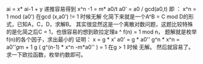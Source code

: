 ai = x* ai-1 + y
递推容易得到
x^n -1 = m* a0/t
a0' = a0 / gcd(a0,t)
即 ： x^n = 1 mod (a0')
在gcd (x,a0') != 1 时候无解
化简下来就是一个A^B = C mod D的形式，已知A，C，D，求解B。
其实很显然这是一个离散对数问题，这题比较特殊的是化简之后C = 1，也很容易的想到欧拉定理a ^ f(n) = 1 mod n，
题解就是枚举f(n)的各个因子，求出最小的
证明：
x = g * x'
a0' = g * a0''
g^n * x^n = a0''*g*m + 1
g ( g^(n-1) * x^n -m*a0'' ) = 1
在g > 1 时候 无解。
然后就容易了。求一下欧拉函数，枚举约数即可。

